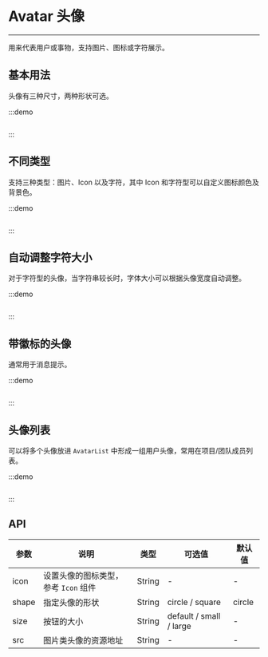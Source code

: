 # Avatar 头像

----

用来代表用户或事物，支持图片、图标或字符展示。

## 基本用法

头像有三种尺寸，两种形状可选。

:::demo
```html

```
:::

## 不同类型

支持三种类型：图片、Icon 以及字符，其中 Icon 和字符型可以自定义图标颜色及背景色。

:::demo
```html

```
:::

## 自动调整字符大小

对于字符型的头像，当字符串较长时，字体大小可以根据头像宽度自动调整。

:::demo
```html

```
:::

## 带徽标的头像

通常用于消息提示。

:::demo
```html

```
:::

## 头像列表

可以将多个头像放进 `AvatarList` 中形成一组用户头像，常用在项目/团队成员列表。

:::demo
```html

```
:::

## API

| 参数      | 说明          | 类型      | 可选值                           | 默认值  |
|---------- |-------------- |---------- |--------------------------------  |-------- |
| icon | 设置头像的图标类型，参考 `Icon` 组件 | String | - | - |
| shape | 指定头像的形状 | String | circle / square | circle |
| size | 按钮的大小 | String | default / small / large | - |
| src | 图片类头像的资源地址 | String | - | - |

<style lang="scss" scoped>

</style>

